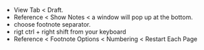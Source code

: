 * View Tab < Draft. 
* Reference < Show Notes < a window will pop up at the bottom. 
* choose footnote separator. 
* rigt ctrl + right shift from your keyboard
* Reference < Footnote Options < Numbering < Restart Each Page

